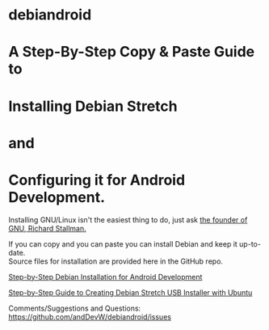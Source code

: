 # debiandroid

# A Step-By-Step Copy & Paste Guide to   
# Installing Debian Stretch   
# and   
# Configuring it for Android Development.
Installing GNU/Linux isn't the easiest thing to do, just ask 
[the founder of GNU, Richard Stallman.](https://www.youtube.com/watch?v=umQL37AC_YM)

If you can copy and you can paste you can install Debian and keep it up-to-date.  
Source files for installation are provided here in the GitHub repo.



<a href="https://anddevw.com/debian%20for%20android%20development/debian-for-android-development/">Step-by-Step Debian Installation for Android Development</a>

<a href="https://anddevw.com/how-to-leave-ubuntu-for-debian/">
Step-by-Step Guide to Creating Debian Stretch USB Installer with Ubuntu</a>  


<br>

  

Comments/Suggestions and Questions: https://github.com/andDevW/debiandroid/issues
